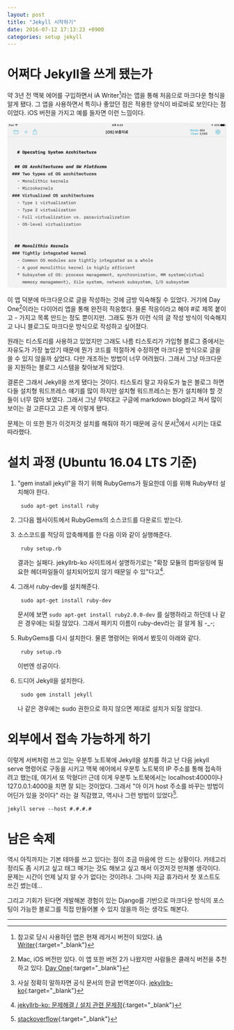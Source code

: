 ```yaml
---
layout: post
title: "Jekyll 시작하기"
date: 2016-07-12 17:13:23 +0900
categories: setup jekyll
---
```


# 어쩌다 Jekyll을 쓰게 됐는가

약 3년 전 맥북 에어를 구입하면서 iA Writer[^1]라는 앱을 통해 처음으로 마크다운 형식을 알게 됐다. 그 앱을 사용하면서 특히나 좋았던 점은 적용한 양식이 바로바로 보인다는 점이었다. iOS 버전을 가지고 예를 들자면 이런 느낌이다.

![iA Writer](/media/images/2016-07-03-01.jpg)

이 앱 덕분에 마크다운으로 글을 작성하는 것에 금방 익숙해질 수 있었다. 거기에 Day One[^2]이라는 다이어리 앱을 통해 완전히 적응했다. 물론 적응이라고 해야 \#로 제목 붙이고 \- 가지고 목록 만드는 정도 뿐이지만. 그래도 뭔가 이런 식의 글 작성 방식이 익숙해지고 나니 블로그도 마크다운 방식으로 작성하고 싶어졌다.

원래는 티스토리를 사용하고 있었지만 그래도 나름 티스토리가 가입형 블로그 중에서는 자유도가 가장 높았기 때문에 뭔가 코드를 적절하게 수정하면 마크다운 방식으로 글을 쓸 수 있지 않을까 싶었다. 다만 개조하는 방법이 너무 어려웠다. 그래서 그냥 마크다운을 지원하는 블로그 시스템을 찾아보게 되었다.

결론은 그래서 Jekyll을 쓰게 됐다는 것이다. 티스토리 말고 자유도가 높은 블로그 하면 다들 설치형 워드프레스 얘기를 많이 하지만 설치형 워드프레스는 뭔가 설치해야 할 것들이 너무 많아 보였다. 그래서 그냥 무턱대고 구글에 markdown blog라고 쳐서 많이 보이는 걸 고른다고 고른 게 이렇게 됐다.

문제는 이 또한 뭔가 이것저것 설치를 해줘야 하기 때문에 공식 문서[^3]에서 시키는 대로 따라했다.

# 설치 과정 (Ubuntu 16.04 LTS 기준)

1. "gem install jekyll"을 하기 위해 RubyGems가 필요한데 이를 위해 Ruby부터 설치해야 한다.

		sudo apt-get install ruby

2. 그다음 웹사이트에서 RubyGems의 소스코드를 다운로드 받는다.
3. 소스코드를 적당히 압축해제를 한 다음 이와 같이 실행해준다.

		ruby setup.rb

	결과는 실패다. jekyllrb-ko 사이트에서 설명하기로는 "확장 모듈의 컴파일링에 필요한 헤더파일들이 설치되어있지 않기 때문일 수 있"다고[^4].

4. 그래서 ruby-dev를 설치해준다.

		sudo apt-get install ruby-dev

	문서에 보면 `sudo apt-get install ruby2.0.0-dev` 를 실행하라고 하던데 나 같은 경우에는 되질 않았다. 그래서 패키지 이름이 ruby-dev라는 걸 알게 됨 -_-;

5. RubyGems를 다시 설치한다. 물론 명령어는 위에서 봤듯이 아래와 같다.

		ruby setup.rb

	이번엔 성공이다.

6. 드디어 Jekyll을 설치한다.

		sudo gem install jekyll

	나 같은 경우에는 sudo 권한으로 하지 않으면 제대로 설치가 되질 않았다.

# 외부에서 접속 가능하게 하기

이렇게 서버처럼 쓰고 있는 우분투 노트북에 Jekyll을 설치를 하고 난 다음 jekyll serve 명령어로 구동을 시키고 맥북 에어에서 우분투 노트북의 IP 주소를 통해 접속하려고 했는데, 여기서 또 막혔다!! 근데 이게 우분투 노트북에서는 localhost:4000이나 127.0.0.1:4000을 치면 잘 되는 것이었다. 그래서 "아 이거 host 주소를 바꾸는 방법이 어딘가 있을 것이다" 라는 걸 직감했고, 역시나 그런 방법이 있었다[^5].

	jekyll serve --host #.#.#.#

# 남은 숙제

역시 아직까지는 기본 테마를 쓰고 있다는 점이 조금 마음에 안 드는 상황이다. 카테고리 정리도 좀 시키고 싶고 태그 매기는 것도 해보고 싶고 해서 이것저것 만져볼 생각이다. 문제는 시간이 언제 날지 알 수가 없다는 것이려나. 그나마 지금 휴가라서 첫 포스트도 쓰긴 썼는데...

그리고 기회가 된다면 개발해본 경험이 있는 Django를 기반으로 마크다운 방식의 포스팅이 가능한 블로그를 직접 만들어볼 수 있지 않을까 하는 생각도 해본다.

---

[^1]: 참고로 당시 사용하던 앱은 현재 레거시 버전이 되었다. [iA Writer](https://ia.net/writer){:target="_blank"}
[^2]: Mac, iOS 버전만 있다. 이 앱 또한 버전 2가 나왔지만 사람들은 클래식 버전을 추천하고 있다. [Day One](http://dayoneapp.com){:target="_blank"}
[^3]: 사실 정확히 말하자면 공식 문서의 한글 번역본이다. [jekyllrb-ko](https://jekyllrb-ko.github.io){:target="_blank"}
[^4]: [jekyllrb-ko: 문제해결 / 설치 관련 문제점](https://jekyllrb-ko.github.io/docs/troubleshooting/#installation-problems){:target="_blank"}
[^5]: [stackoverflow](http://stackoverflow.com/questions/16608466/connect-to-a-locally-built-jekyll-server-using-mobile-devices-in-the-lan){:target="_blank"}

